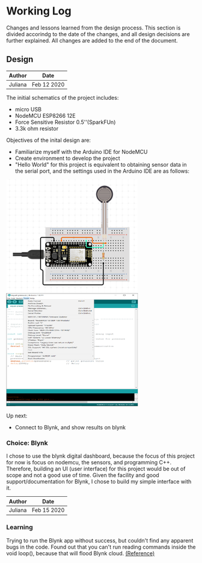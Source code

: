 # Working Log #
Changes and lessons learned from the design process. This section is divided accorindg to the date of the changes, and all design decisions are further explained. All changes are added to the end of the document.

## Design ##

Author|Date
------|-----
Juliana | Feb 12 2020

The initial schematics of the project includes:
* micro USB
* NodeMCU ESP8266 12E
* Force Sensitive Resistor 0.5''(SparkFUn)
* 3.3k ohm resistor

Objectives of the inital design are:
* Familiarize myself with the Arduino IDE for NodeMCU
* Create environment to develop the project
* "Hello World" for this project is equivalent to obtaining sensor data in the serial port, and the settings used in the Arduino IDE are as follows:
<p float="left">
  <img src="/assets/board-design-1.png" width="350" height="300">
  <img src="/assets/arduino-settings.png" width="350" height="300">
</p>

Up next:
* Connect to Blynk, and show results on blynk

### Choice: Blynk ###
I chose to use the blynk digital dashboard, because the focus of this project for now is focus on nodemcu, the sensors, and programming C++. Therefore, building an UI (user interface) for this project would be out of scope and not a good use of time.
Given the facility and good support/documentation for Blynk, I chose to build my simple interface with it.

Author|Date
------|-----
Juliana | Feb 15 2020

### Learning ###
Trying to run the Blynk app without success, but couldn't find any apparent bugs in the code.
Found out that you can't run reading commands inside the void loop(), because that will flood Blynk cloud.
[(Reference)](http://help.blynk.cc/en/articles/512056-how-to-display-any-sensor-data-in-blynk-app)

